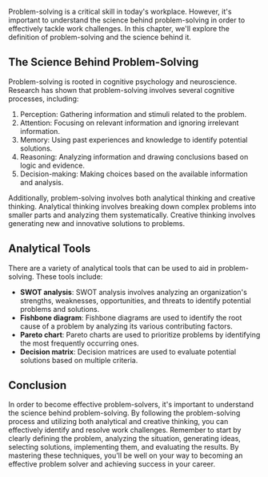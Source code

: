 
Problem-solving is a critical skill in today's workplace. However, it's important to understand the science behind problem-solving in order to effectively tackle work challenges. In this chapter, we'll explore the definition of problem-solving and the science behind it.

The Science Behind Problem-Solving
----------------------------------

Problem-solving is rooted in cognitive psychology and neuroscience. Research has shown that problem-solving involves several cognitive processes, including:

1. Perception: Gathering information and stimuli related to the problem.
2. Attention: Focusing on relevant information and ignoring irrelevant information.
3. Memory: Using past experiences and knowledge to identify potential solutions.
4. Reasoning: Analyzing information and drawing conclusions based on logic and evidence.
5. Decision-making: Making choices based on the available information and analysis.

Additionally, problem-solving involves both analytical thinking and creative thinking. Analytical thinking involves breaking down complex problems into smaller parts and analyzing them systematically. Creative thinking involves generating new and innovative solutions to problems.

## Analytical Tools

There are a variety of analytical tools that can be used to aid in problem-solving. These tools include:

- **SWOT analysis**: SWOT analysis involves analyzing an organization's strengths, weaknesses, opportunities, and threats to identify potential problems and solutions.
- **Fishbone diagram**: Fishbone diagrams are used to identify the root cause of a problem by analyzing its various contributing factors.
- **Pareto chart**: Pareto charts are used to prioritize problems by identifying the most frequently occurring ones.
- **Decision matrix**: Decision matrices are used to evaluate potential solutions based on multiple criteria.

Conclusion
----------

In order to become effective problem-solvers, it's important to understand the science behind problem-solving. By following the problem-solving process and utilizing both analytical and creative thinking, you can effectively identify and resolve work challenges. Remember to start by clearly defining the problem, analyzing the situation, generating ideas, selecting solutions, implementing them, and evaluating the results. By mastering these techniques, you'll be well on your way to becoming an effective problem solver and achieving success in your career.
